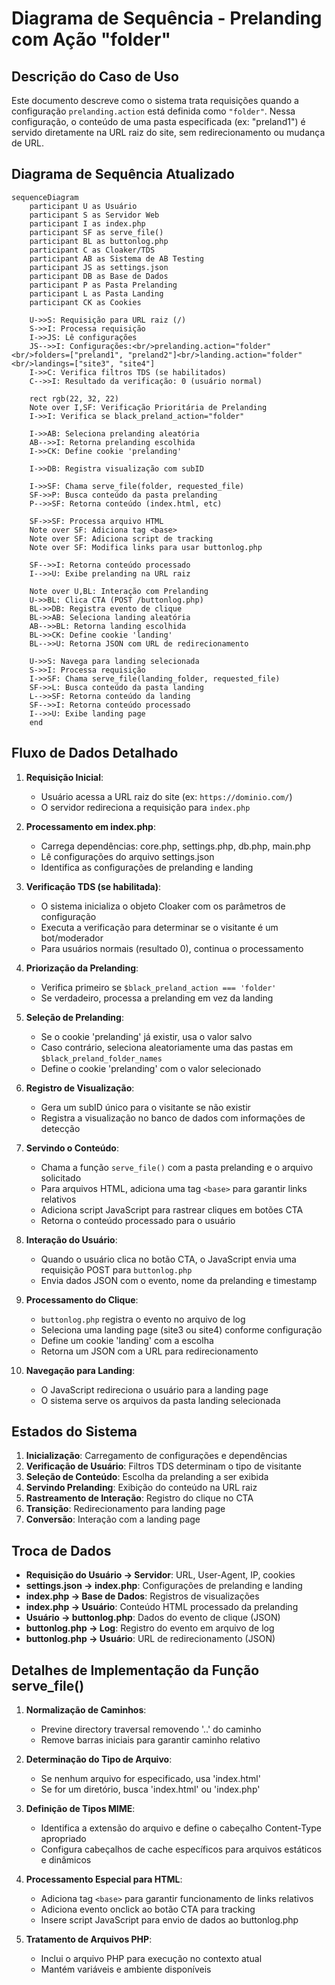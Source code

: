 # Diagrama de Sequência - Prelanding com Ação "folder"

## Descrição do Caso de Uso

Este documento descreve como o sistema trata requisições quando a configuração
`prelanding.action` está definida como `"folder"`. Nessa configuração, o
conteúdo de uma pasta especificada (ex: "preland1") é servido diretamente na URL
raiz do site, sem redirecionamento ou mudança de URL.

## Diagrama de Sequência Atualizado

```mermaid
sequenceDiagram
    participant U as Usuário
    participant S as Servidor Web
    participant I as index.php
    participant SF as serve_file()
    participant BL as buttonlog.php
    participant C as Cloaker/TDS
    participant AB as Sistema de AB Testing
    participant JS as settings.json
    participant DB as Base de Dados
    participant P as Pasta Prelanding
    participant L as Pasta Landing
    participant CK as Cookies

    U->>S: Requisição para URL raiz (/)
    S->>I: Processa requisição
    I->>JS: Lê configurações
    JS-->>I: Configurações:<br/>prelanding.action="folder"<br/>folders=["preland1", "preland2"]<br/>landing.action="folder"<br/>landings=["site3", "site4"]
    I->>C: Verifica filtros TDS (se habilitados)
    C-->>I: Resultado da verificação: 0 (usuário normal)
    
    rect rgb(22, 32, 22)
    Note over I,SF: Verificação Prioritária de Prelanding
    I->>I: Verifica se black_preland_action="folder"
    
    I->>AB: Seleciona prelanding aleatória
    AB-->>I: Retorna prelanding escolhida
    I->>CK: Define cookie 'prelanding'
    
    I->>DB: Registra visualização com subID
    
    I->>SF: Chama serve_file(folder, requested_file)
    SF->>P: Busca conteúdo da pasta prelanding
    P-->>SF: Retorna conteúdo (index.html, etc)
    
    SF->>SF: Processa arquivo HTML
    Note over SF: Adiciona tag <base>
    Note over SF: Adiciona script de tracking
    Note over SF: Modifica links para usar buttonlog.php
    
    SF-->>I: Retorna conteúdo processado
    I-->>U: Exibe prelanding na URL raiz
    
    Note over U,BL: Interação com Prelanding
    U->>BL: Clica CTA (POST /buttonlog.php)
    BL->>DB: Registra evento de clique
    BL->>AB: Seleciona landing aleatória
    AB-->>BL: Retorna landing escolhida
    BL->>CK: Define cookie 'landing'
    BL-->>U: Retorna JSON com URL de redirecionamento
    
    U->>S: Navega para landing selecionada
    S->>I: Processa requisição
    I->>SF: Chama serve_file(landing_folder, requested_file)
    SF->>L: Busca conteúdo da pasta landing
    L-->>SF: Retorna conteúdo da landing
    SF-->>I: Retorna conteúdo processado
    I-->>U: Exibe landing page
    end
```

## Fluxo de Dados Detalhado

1. **Requisição Inicial**:
   - Usuário acessa a URL raiz do site (ex: `https://dominio.com/`)
   - O servidor redireciona a requisição para `index.php`

2. **Processamento em index.php**:
   - Carrega dependências: core.php, settings.php, db.php, main.php
   - Lê configurações do arquivo settings.json
   - Identifica as configurações de prelanding e landing

3. **Verificação TDS (se habilitada)**:
   - O sistema inicializa o objeto Cloaker com os parâmetros de configuração
   - Executa a verificação para determinar se o visitante é um bot/moderador
   - Para usuários normais (resultado 0), continua o processamento

4. **Priorização da Prelanding**:
   - Verifica primeiro se `$black_preland_action === 'folder'`
   - Se verdadeiro, processa a prelanding em vez da landing

5. **Seleção de Prelanding**:
   - Se o cookie 'prelanding' já existir, usa o valor salvo
   - Caso contrário, seleciona aleatoriamente uma das pastas em
     `$black_preland_folder_names`
   - Define o cookie 'prelanding' com o valor selecionado

6. **Registro de Visualização**:
   - Gera um subID único para o visitante se não existir
   - Registra a visualização no banco de dados com informações de detecção

7. **Servindo o Conteúdo**:
   - Chama a função `serve_file()` com a pasta prelanding e o arquivo solicitado
   - Para arquivos HTML, adiciona uma tag `<base>` para garantir links relativos
   - Adiciona script JavaScript para rastrear cliques em botões CTA
   - Retorna o conteúdo processado para o usuário

8. **Interação do Usuário**:
   - Quando o usuário clica no botão CTA, o JavaScript envia uma requisição POST
     para `buttonlog.php`
   - Envia dados JSON com o evento, nome da prelanding e timestamp

9. **Processamento do Clique**:
   - `buttonlog.php` registra o evento no arquivo de log
   - Seleciona uma landing page (site3 ou site4) conforme configuração
   - Define um cookie 'landing' com a escolha
   - Retorna um JSON com a URL para redirecionamento

10. **Navegação para Landing**:
    - O JavaScript redireciona o usuário para a landing page
    - O sistema serve os arquivos da pasta landing selecionada

## Estados do Sistema

1. **Inicialização**: Carregamento de configurações e dependências
2. **Verificação de Usuário**: Filtros TDS determinam o tipo de visitante
3. **Seleção de Conteúdo**: Escolha da prelanding a ser exibida
4. **Servindo Prelanding**: Exibição do conteúdo na URL raiz
5. **Rastreamento de Interação**: Registro do clique no CTA
6. **Transição**: Redirecionamento para landing page
7. **Conversão**: Interação com a landing page

## Troca de Dados

- **Requisição do Usuário → Servidor**: URL, User-Agent, IP, cookies
- **settings.json → index.php**: Configurações de prelanding e landing
- **index.php → Base de Dados**: Registros de visualizações
- **index.php → Usuário**: Conteúdo HTML processado da prelanding
- **Usuário → buttonlog.php**: Dados do evento de clique (JSON)
- **buttonlog.php → Log**: Registro do evento em arquivo de log
- **buttonlog.php → Usuário**: URL de redirecionamento (JSON)

## Detalhes de Implementação da Função serve_file()

1. **Normalização de Caminhos**:
   - Previne directory traversal removendo '..' do caminho
   - Remove barras iniciais para garantir caminho relativo

2. **Determinação do Tipo de Arquivo**:
   - Se nenhum arquivo for especificado, usa 'index.html'
   - Se for um diretório, busca 'index.html' ou 'index.php'

3. **Definição de Tipos MIME**:
   - Identifica a extensão do arquivo e define o cabeçalho Content-Type
     apropriado
   - Configura cabeçalhos de cache específicos para arquivos estáticos e
     dinâmicos

4. **Processamento Especial para HTML**:
   - Adiciona tag `<base>` para garantir funcionamento de links relativos
   - Adiciona evento onclick ao botão CTA para tracking
   - Insere script JavaScript para envio de dados ao buttonlog.php

5. **Tratamento de Arquivos PHP**:
   - Inclui o arquivo PHP para execução no contexto atual
   - Mantém variáveis e ambiente disponíveis
